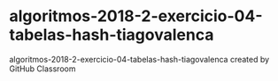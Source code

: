 # algoritmos-2018-2-exercicio-04-tabelas-hash-tiagovalenca
algoritmos-2018-2-exercicio-04-tabelas-hash-tiagovalenca created by GitHub Classroom
